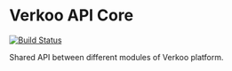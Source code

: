 # Verkoo API Core

[![Build Status](https://travis-ci.org/verkoo/api-core.svg?branch=master)](https://travis-ci.org/verkoo/api-core)

Shared API between different modules of Verkoo platform.
